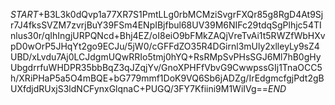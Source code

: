 $START$+B3L3k0dQvp1a77XR7S1PmtLLg0rbMCMziSvgrFXQr85g8RgD4At9Sjr7J4fksSVZM7zvrjBuY39FSm4ENpIBjfbul68UV39M6NIFc29tdqSgPlhjc54TInlus30r/qIhIngjURPQNcd+Bhj4EZ/oI8eiO9bFMkZAQjVreTvAi1t5RWZfWbHXvpD0wOrP5JHqYt2go9ECJu/5jW0/cGFFdZO35R4DGirnl3mUly2xlleyLy9sZ4UBD/xLvdu7Aj0LCJdgmUQwRRIo5tmj0hYQ+RsRMpSvPHsSGJ6Ml7hB0gHyUbgdrrfuWHDPR35bbBqZ3qJZqjYv/GnoXPHFfVbvG9CwwpssGIj1TnaOCC5h/XRiPHaP5a5O4mBQE+bG779mmf1DoK9VQ6Sb6jADZg/IrEdgmcfgjPdt2gBUXfdjdRUxjS3ldNCFynxGlqnaC+PUGQ/3FY7Kfiini9M1WiIVg==$END$